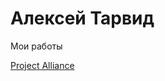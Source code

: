 # Алексей Тарвид
Мои работы

[Project Alliance](https://AlexT899.github.io/Внутренняя_страница_сайта/index.html "Внутренняя_страница_сайта")
